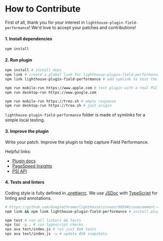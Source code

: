 # How to Contribute

First of all, thank you for your interest in `lighthouse-plugin-field-performance`!
We'd love to accept your patches and contributions!

#### 1. Install dependencies

```bash
npm install
```

#### 2. Run plugin

```bash
npm install # install deps
npm link # create a global link for lighthouse-plugin-field-performance
npm link lighthouse-plugin-field-performance # add symlink to test the plugin locally

npm run mobile-run https://www.apple.com # test plugin with a real PSI API response
npm run desktop-run https://www.google.com

npm run mobile-run https://treo.sh # empty response
npm run desktop-run https://treo.sh # just origin
```

`lighthouse-plugin-field-performance` folder is made of symlinks for a simple local testing.

#### 3. Improve the plugin

Write your patch. Improve the plugin to help capture Field Performance.

Helpful links:

- [Plugin docs](https://github.com/GoogleChrome/lighthouse/blob/master/docs/plugins.md)
- [PageSpeed Insights](https://developers.google.com/speed/pagespeed/insights)
- [PSI API](https://developers.google.com/speed/docs/insights/v5/get-started)

#### 4. Tests and linters

Coding style is fully defined in [.prettierrc](./.prettierrc).
We use [JSDoc](http://usejsdoc.org/) with [TypeScript](https://github.com/Microsoft/TypeScript/wiki/JSDoc-support-in-JavaScript) for linting and annotations.

```bash
# https://github.com/GoogleChrome/lighthouse/issues/9050#issuecomment-495678706
npm link && npm link lighthouse-plugin-field-performance # install plugin locally

npm test # run all linters && tests
npx tsc -p . # run typescript checks
npx ava test/index.js # run just AVA tests
npx ava test/index.js -u # update AVA snapshots
```
